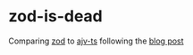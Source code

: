# zod-is-dead

Comparing [zod](https://zod.dev/) to [ajv-ts](https://github.com/vitalics/ajv-ts) following the [blog post](https://dev.to/vitalicset/zod-is-dead-long-live-ajv-ts-1p2d)
